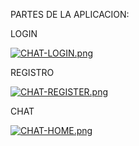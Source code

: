 

PARTES DE LA APLICACION: 

LOGIN

  [![CHAT-LOGIN.png](https://i.postimg.cc/MTBP1RKK/CHAT-LOGIN.png)](https://postimg.cc/hzS1BXdH)

REGISTRO

  [![CHAT-REGISTER.png](https://i.postimg.cc/KzdX2x44/CHAT-REGISTER.png)](https://postimg.cc/phYcQNft)


CHAT

[![CHAT-HOME.png](https://i.postimg.cc/tgN7JvFX/CHAT-HOME.png)](https://postimg.cc/McXzrDs4)
